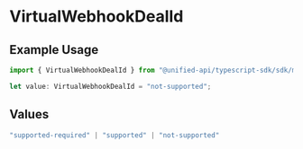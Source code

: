 # VirtualWebhookDealId

## Example Usage

```typescript
import { VirtualWebhookDealId } from "@unified-api/typescript-sdk/sdk/models/shared";

let value: VirtualWebhookDealId = "not-supported";
```

## Values

```typescript
"supported-required" | "supported" | "not-supported"
```